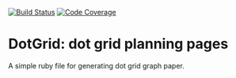 [![Build Status](https://travis-ci.org/slabounty/dot_grid.svg?branch=master)](https://travis-ci.org/slabounty/dot_grid)
[![Code Coverage](http://img.shields.io/coveralls/slabounty/dot_grid.svg)](https://coveralls.io/r/slabounty/dot_grid)

# DotGrid: dot grid planning pages

A simple ruby file for generating dot grid graph paper.
